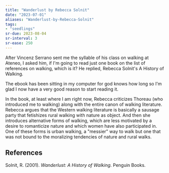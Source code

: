 ```yaml
---
title: "Wanderlust by Rebecca Solnit"
date: "2023-07-01"
aliases: "Wanderlust-by-Rebecca-Solnit"
tags:
- "seedlings"
sr-due: 2023-08-04
sr-interval: 3
sr-ease: 250
---
```


After Vincenz Serrano sent me the syllable of his class on walking at Ateneo, I asked him, if I'm going to read just one book on the list of references on walking, which is it? He replied, Rebecca Solnit's A History of Walking.

The ebook has been sitting in my computer for god knows how long so I'm glad I now have a very good reason to start reading it.

In the book, at least where I am right now, Rebecca criticizes Thoreau (who introduced me to walking) along with the entire canon of walking literature. Rebecca argues that the Western walking literature is basically a sausage party that fetishizes rural walking with nature as object. And then she introduces alternative forms of walking, which are less motivated by a desire to romanticize nature and which women have also participated in. One of these forms is urban walking, a "messier" way to walk but one that was not bound to the moralizing tendencies of nature and rural walks.

## References

Solnit, R. (2001). _Wanderlust: A History of Walking_. Penguin Books.